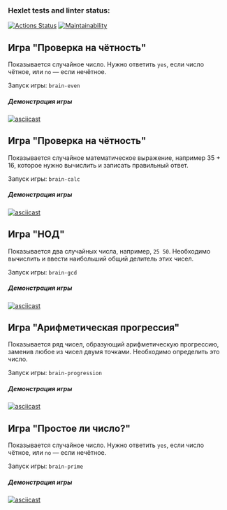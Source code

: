 ### Hexlet tests and linter status:

[![Actions Status](https://github.com/y-boris/frontend-project-44/actions/workflows/hexlet-check.yml/badge.svg)](https://github.com/y-boris/frontend-project-44/actions) [![Maintainability](https://api.codeclimate.com/v1/badges/c9093349ffd71f640109/maintainability)](https://codeclimate.com/github/y-boris/frontend-project-44/maintainability)

## Игра "Проверка на чётность"

Показывается случайное число. Нужно ответить `yes`, если число чётное, или `no` — если нечётное.

Запуск игры: `brain-even`

##### Демонстрация игры

[![asciicast](https://asciinema.org/a/kkqgXksq5czrLkY82qx6fBmN3.svg)](https://asciinema.org/a/kkqgXksq5czrLkY82qx6fBmN3)

## Игра "Проверка на чётность"

Показывается случайное математическое выражение, например 35 + 16, которое нужно вычислить и записать правильный ответ.

Запуск игры: `brain-calc`

##### Демонстрация игры

[![asciicast](https://asciinema.org/a/H7iIcBBsART28v3TpFs9ySrNy.svg)](https://asciinema.org/a/H7iIcBBsART28v3TpFs9ySrNy)

## Игра "НОД"

Показывается два случайных числа, например, `25 50`. Необходимо вычислить и ввести наибольший общий делитель этих чисел.

Запуск игры: `brain-gcd`

##### Демонстрация игры

[![asciicast](https://asciinema.org/a/YX2DCWspg5mpW7RRt9fDZLbFy.svg)](https://asciinema.org/a/YX2DCWspg5mpW7RRt9fDZLbFy)

## Игра "Арифметическая прогрессия"

Показывается ряд чисел, образующий арифметическую прогрессию, заменив любое из чисел двумя точками. Необходимо определить это число.

Запуск игры: `brain-progression`

##### Демонстрация игры

[![asciicast](https://asciinema.org/a/Oev5td0VPekG29CETJtYZQGAy.svg)](https://asciinema.org/a/Oev5td0VPekG29CETJtYZQGAy)

## Игра "Простое ли число?"

Показывается случайное число. Нужно ответить `yes`, если число чётное, или `no` — если нечётное.

Запуск игры: `brain-prime`

##### Демонстрация игры

[![asciicast](https://asciinema.org/a/VsILvVAkNFHpDqdx3gPo5swRj.svg)](https://asciinema.org/a/VsILvVAkNFHpDqdx3gPo5swRj)
